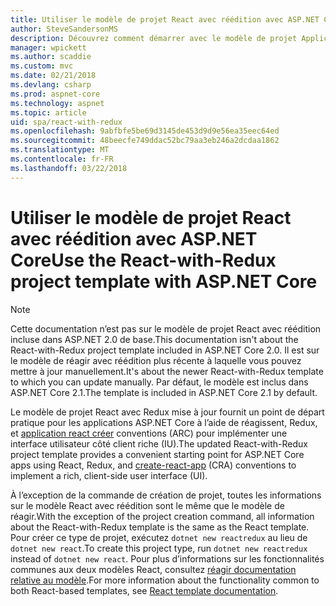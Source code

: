 ```yaml
---
title: Utiliser le modèle de projet React avec réédition avec ASP.NET Core
author: SteveSandersonMS
description: Découvrez comment démarrer avec le modèle de projet Application Page unique (SPA) de ASP.NET Core pour réagir avec Redux et application de réagir créer.
manager: wpickett
ms.author: scaddie
ms.custom: mvc
ms.date: 02/21/2018
ms.devlang: csharp
ms.prod: aspnet-core
ms.technology: aspnet
ms.topic: article
uid: spa/react-with-redux
ms.openlocfilehash: 9abfbfe5be69d3145de453d9d9e56ea35eec64ed
ms.sourcegitcommit: 48beecfe749ddac52bc79aa3eb246a2dcdaa1862
ms.translationtype: MT
ms.contentlocale: fr-FR
ms.lasthandoff: 03/22/2018
---
```

# <a name="use-the-react-with-redux-project-template-with-aspnet-core"></a><span data-ttu-id="d13d7-103">Utiliser le modèle de projet React avec réédition avec ASP.NET Core</span><span class="sxs-lookup"><span data-stu-id="d13d7-103">Use the React-with-Redux project template with ASP.NET Core</span></span>

> [!NOTE]
> <span data-ttu-id="d13d7-104">Cette documentation n’est pas sur le modèle de projet React avec réédition incluse dans ASP.NET 2.0 de base.</span><span class="sxs-lookup"><span data-stu-id="d13d7-104">This documentation isn't about the React-with-Redux project template included in ASP.NET Core 2.0.</span></span> <span data-ttu-id="d13d7-105">Il est sur le modèle de réagir avec réédition plus récente à laquelle vous pouvez mettre à jour manuellement.</span><span class="sxs-lookup"><span data-stu-id="d13d7-105">It's about the newer React-with-Redux template to which you can update manually.</span></span> <span data-ttu-id="d13d7-106">Par défaut, le modèle est inclus dans ASP.NET Core 2.1.</span><span class="sxs-lookup"><span data-stu-id="d13d7-106">The template is included in ASP.NET Core 2.1 by default.</span></span>

<span data-ttu-id="d13d7-107">Le modèle de projet React avec Redux mise à jour fournit un point de départ pratique pour les applications ASP.NET Core à l’aide de réagissent, Redux, et [application react créer](https://github.com/facebookincubator/create-react-app) conventions (ARC) pour implémenter une interface utilisateur côté client riche (IU).</span><span class="sxs-lookup"><span data-stu-id="d13d7-107">The updated React-with-Redux project template provides a convenient starting point for ASP.NET Core apps using React, Redux, and [create-react-app](https://github.com/facebookincubator/create-react-app) (CRA) conventions to implement a rich, client-side user interface (UI).</span></span>

<span data-ttu-id="d13d7-108">À l’exception de la commande de création de projet, toutes les informations sur le modèle React avec réédition sont le même que le modèle de réagir.</span><span class="sxs-lookup"><span data-stu-id="d13d7-108">With the exception of the project creation command, all information about the React-with-Redux template is the same as the React template.</span></span> <span data-ttu-id="d13d7-109">Pour créer ce type de projet, exécutez `dotnet new reactredux` au lieu de `dotnet new react`.</span><span class="sxs-lookup"><span data-stu-id="d13d7-109">To create this project type, run `dotnet new reactredux` instead of `dotnet new react`.</span></span> <span data-ttu-id="d13d7-110">Pour plus d’informations sur les fonctionnalités communes aux deux modèles React, consultez [réagir documentation relative au modèle](xref:spa/react).</span><span class="sxs-lookup"><span data-stu-id="d13d7-110">For more information about the functionality common to both React-based templates, see [React template documentation](xref:spa/react).</span></span>
